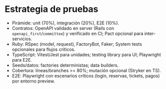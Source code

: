 # Estrategia de pruebas

- Pirámide: unit (70%), integración (20%), E2E (10%).
- Contratos: OpenAPI validado en server (Rails con `openapi_first`/`committee`) y verificado en CI; Pact opcional para inter-servicios.
- Ruby: RSpec (model, request), FactoryBot, Faker; System tests opcionales para flujos críticos.
- TypeScript: Vitest/Jest para unidades; testing library para UI; Playwright para E2E.
- Seeds/datos: factories deterministas; data builders.
- Cobertura: líneas/branches >= 80%; mutación opcional (Stryker en TS).
- E2E: Playwright con escenarios críticos (login, reservas, tickets, pagos) por entorno preview.
